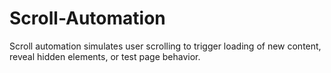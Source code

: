 # Scroll-Automation
Scroll automation simulates user scrolling to trigger loading of new content, reveal hidden elements, or test page behavior.
